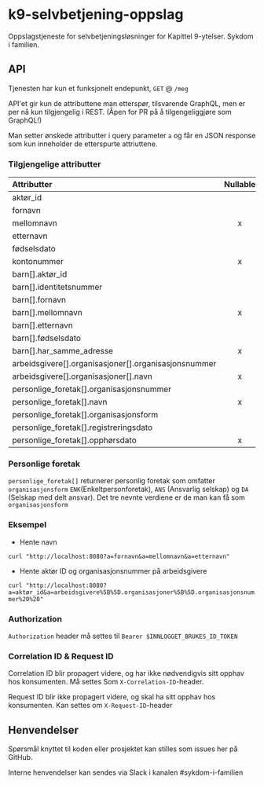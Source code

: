 # k9-selvbetjening-oppslag
Oppslagstjeneste for selvbetjeningsløsninger for Kapittel 9-ytelser. Sykdom i familien.

## API
Tjenesten har kun et funksjonelt endepunkt, `GET` @ `/meg`

API'et gir kun de attributtene man etterspør, tilsvarende GraphQL, men er per nå kun tilgjengelig i REST. (Åpen for PR på å tilgengeliggjøre som GraphQL!)

Man setter ønskede attributter i query parameter `a` og får en JSON response som kun inneholder de etterspurte attriuttene.

### Tilgjengelige attributter

| Attributter                                                           | Nullable  |
|:----------------------------------------------------------------------|:---------:|
| aktør_id                                                              |           |
| fornavn                                                               |           |
| mellomnavn                                                            | x         |
| etternavn                                                             |           |
| fødselsdato                                                           |           |
| kontonummer                                                           | x         |
| barn[].aktør_id                                                       |           |
| barn[].identitetsnummer                                               |           |
| barn[].fornavn                                                        |           |
| barn[].mellomnavn                                                     | x         |
| barn[].etternavn                                                      |           |
| barn[].fødselsdato                                                    |           |
| barn[].har_samme_adresse                                              | x         |
| arbeidsgivere[].organisasjoner[].organisasjonsnummer                  |           |
| arbeidsgivere[].organisasjoner[].navn                                 | x         |
| personlige_foretak[].organisasjonsnummer                              |           |
| personlige_foretak[].navn                                             | x         |
| personlige_foretak[].organisasjonsform                                |           |
| personlige_foretak[].registreringsdato                                |           |
| personlige_foretak[].opphørsdato                                      | x         |

### Personlige foretak
`personlige_foretak[]` returnerer personlig foretak som omfatter `organisasjonsform` `ENK`(Enkeltpersonforetak),  `ANS` (Ansvarlig selskap)  og `DA` (Selskap med delt ansvar).
Det tre nevnte verdiene er de man kan få som `organisasjonsform`

### Eksempel

- Hente navn

`curl "http://localhost:8080?a=fornavn&a=mellomnavn&a=etternavn"`

- Hente aktør ID og organisasjonsnummer på arbeidsgivere

`curl "http://localhost:8080?a=aktør_id&a=arbeidsgivere%5B%5D.organisasjoner%5B%5D.organisasjonsnummer%20%20"`


### Authorization
`Authorization` header må settes til `Bearer $INNLOGGET_BRUKES_ID_TOKEN` 

### Correlation ID & Request ID
Correlation ID blir propagert videre, og har ikke nødvendigvis sitt opphav hos konsumenten. Må settes Som `X-Correlation-ID`-header.

Request ID blir ikke propagert videre, og skal ha sitt opphav hos konsumenten. Kan settes om `X-Request-ID`-header

## Henvendelser
Spørsmål knyttet til koden eller prosjektet kan stilles som issues her på GitHub.

Interne henvendelser kan sendes via Slack i kanalen #sykdom-i-familien
